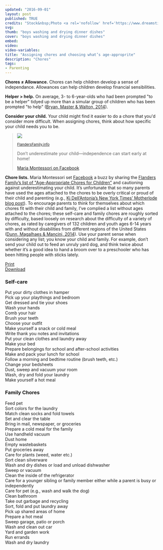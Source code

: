 ```yaml
---
updated: "2016-09-01"
layout: post
published: TRUE
credits: "Stock&nbsp;Photo <a rel='nofollow' href='https://www.dreamstime.com/stock-image-two-boys-doing-dishes-image18152001'><i class='fitted copyright icon'></i>&nbsp;Marcelmooij</a>"
svg:
thumb: "boys washing and drying dinner dishes"
cover: "boys washing and drying dinner dishes"
embed:
video:
video-variables:
title: "Assigning chores and choosing what’s age-approprite"
description: "Chores"
tags:
- Parenting
---
```

<strong>Chores &ne; Allowance.</strong> Chores can help children develop a sense of independance. Allowances can help children develop financial sensibilities. 

<strong>Helper > help.</strong> On average, 3- to 6-year-olds who had been prompted "to be a helper" tidyed up more than a simular group of children who has been prompted "to help" (<a rel="nofollow" href="http://dx.doi.org/10.1111/cdev.12244">Bryan, Master & Walton, 2014</a>).

<strong>Consider your child.</strong> Your child might find it easier to do a chore that you'd consider more difficult. When assigning chores, think about how specific your child needs you to be.

<blockquote cite="http://www.flandersfamily.info/web/age-appropriate-chores-for-children/"><div>
	<a rel="nofollow" href="{{site.url_static}}/Age-Appropriate-Chore-Chart-for-Children.pdf"><img class="ui image" src="{{site.url_static}}/390/Age-Appropriate-Chore-Chart-for-Children.jpg" srcset="{{site.url_static}}/390/Age-Appropriate-Chore-Chart-for-Children.jpg 390w,{{site.url_static}}/780/Age-Appropriate-Chore-Chart-for-Children.jpg 780w,{{site.url_static}}/1170/Age-Appropriate-Chore-Chart-for-Children.jpg 1170w,{{site.url_static}}/1560/Age-Appropriate-Chore-Chart-for-Children.jpg 1560w,{{site.url_static}}/2340/Age-Appropriate-Chore-Chart-for-Children.jpg 2340w" sizes="(max-width:767px) calc(100vw - 2rem - 2.5rem - 6px),(max-width:1199px) calc((.5625 * (100vw - 3rem)) - 3rem - 2.5rem - 6px), 562.44px"></a>
	<p class="citation"><small><a rel="nofollow" href="http://www.flandersfamily.info/web/age-appropriate-chores-for-children/"><i class="icon copyright"></i>FlandersFamily.info</a></small></p>
	<p>Don’t underestimate your child&mdash;independence can start early at home!</p>
	<div class="citation"><a rel="nofollow" href="https://www.facebook.com/mariamontessori/posts/10151850817851345">Maria Montessori on Facebook</a></div>
</div></blockquote>

<strong>Chore lists.</strong> Maria Montessori set <a rel="nofollow" href="https://www.facebook.com/mariamontessori/posts/10151850817851345">Facebook</a> a buzz by sharing the <a rel="nofollow" href="http://www.flandersfamily.info/web/age-appropriate-chores-for-children/">Flanders Family’s list of "Age-Appropriate Chores for Children"</a> and cautioning against underestimating your child. It’s unfortunate that so many parents have used the ages attached to the chores to be overly critical or proud of their child and parenting (e.g., <a rel="nofollow" href="http://parenting.blogs.nytimes.com/2014/01/27/age-appropriate-chores-for-children-and-why-theyre-not-doing-them/">Kj Dell’Antonia’s New York Times’ Motherlode blog post</a>). To encourage parents to think for themselves about which chores fit with their child and family, I’ve complied a list without ages attached to the chores; these self-care and family chores are roughly sorted by difficulty, based loosely on research about the difficulty of a variety of chores, as rated by caregivers of 132 children and youth ages 6-14 years with and without disabilities from different regions of the United States (<a rel="nofollow" href="http://dx.doi.org/10.5014/ajot.2014.010454">Dunn, Magalhaes & Mancini, 2014</a>). Use your parent sense when considering any list; you know your child and family. For example, don’t send your child out to feed an unruly yard dog, and think twice about whether it’s a good idea to hand a broom over to a preschooler who has been hitting people with sticks lately.
<div class="t-c">
	<div class="ui buttons">
		<a class="ui black button" href="{{site.url}}/chores.pdf">Print</a>
		<div class="or"></div>
		<a class="ui green button" href="{{site.url}}/chores.pdf" download="CDavidMaxey-Self-Care-and-Family-Chores.pdf">Download</a>
	</div>
</div>
<div class="ui red tertiary inverted segment">
	<h3>Self-care</h3>
	<div class="ui list t-l">
		<div class="item"><i class="square icon"></i><div class="content">Put your dirty clothes in hamper</div></div>
		<div class="item"><i class="square icon"></i><div class="content">Pick up your playthings and bedroom</div></div>
		<div class="item"><i class="square icon"></i><div class="content">Get dressed and tie your shoes</div></div>
		<div class="item"><i class="square icon"></i><div class="content">Wash your hands</div></div>
		<div class="item"><i class="square icon"></i><div class="content">Comb your hair</div></div>
		<div class="item"><i class="square icon"></i><div class="content">Brush your teeth</div></div>
		<div class="item"><i class="square icon"></i><div class="content">Choose your outfit</div></div>
		<div class="item"><i class="square icon"></i><div class="content">Make yourself a snack or cold meal</div></div>
		<div class="item"><i class="square icon"></i><div class="content">Write thank you notes and invitations</div></div>
		<div class="item"><i class="square icon"></i><div class="content">Put your clean clothes and laundry away</div></div>
		<div class="item"><i class="square icon"></i><div class="content">Make your bed</div></div>
		<div class="item"><i class="square icon"></i><div class="content">Prepare belongings for school and after-school activities</div></div>
		<div class="item"><i class="square icon"></i><div class="content">Make and pack your lunch for school</div></div>
		<div class="item"><i class="square icon"></i><div class="content">Follow a morning and bedtime routine (brush teeth, etc.)</div></div>
		<div class="item"><i class="square icon"></i><div class="content">Change your bedsheets</div></div>
		<div class="item"><i class="square icon"></i><div class="content">Dust, sweep and vacuum your room</div></div>
		<div class="item"><i class="square icon"></i><div class="content">Wash, dry and fold your laundry</div></div>
		<div class="item"><i class="square icon"></i><div class="content">Make yourself a hot meal</div></div>
	</div>
</div>
<div class="ui blue inverted segment">
	<h3>Family Chores</h3>
	<div class="ui list t-l">
		<div class="item"><i class="circle icon"></i><div class="content">Feed pet</div></div>
		<div class="item"><i class="circle icon"></i><div class="content">Sort colors for the laundry</div></div>
		<div class="item"><i class="circle icon"></i><div class="content">Match clean socks and fold towels</div></div>
		<div class="item"><i class="circle icon"></i><div class="content">Set and clear the table</div></div>
		<div class="item"><i class="circle icon"></i><div class="content">Bring in mail, newspaper, or groceries</div></div>
		<div class="item"><i class="circle icon"></i><div class="content">Prepare a cold meal for the family</div></div>
		<div class="item"><i class="circle icon"></i><div class="content">Use handheld vacuum</div></div>
		<div class="item"><i class="circle icon"></i><div class="content">Dust home</div></div>
		<div class="item"><i class="circle icon"></i><div class="content">Empty wastebaskets</div></div>
		<div class="item"><i class="circle icon"></i><div class="content">Put groceries away</div></div>
		<div class="item"><i class="circle icon"></i><div class="content">Care for plants (weed, water etc.)</div></div>
		<div class="item"><i class="circle icon"></i><div class="content">Sort clean silverware</div></div>
		<div class="item"><i class="circle icon"></i><div class="content">Wash and dry dishes or load and unload dishwasher</div></div>
		<div class="item"><i class="circle icon"></i><div class="content">Sweep or vacuum</div></div>
		<div class="item"><i class="circle icon"></i><div class="content">Clean the inside of the refrigerator</div></div>
		<div class="item"><i class="circle icon"></i><div class="content">Care for a younger sibling or family member either while a parent is busy or independently</div></div>
		<div class="item"><i class="circle icon"></i><div class="content">Care for pet (e.g., wash and walk the dog)</div></div>
		<div class="item"><i class="circle icon"></i><div class="content">Clean bathroom</div></div>
		<div class="item"><i class="circle icon"></i><div class="content">Take out garbage and recycling</div></div>
		<div class="item"><i class="circle icon"></i><div class="content">Sort, fold and put laundry away</div></div>
		<div class="item"><i class="circle icon"></i><div class="content">Pick up shared areas of home</div></div>
		<div class="item"><i class="circle icon"></i><div class="content">Prepare a hot meal</div></div>
		<div class="item"><i class="circle icon"></i><div class="content">Sweep garage, patio or porch</div></div>
		<div class="item"><i class="circle icon"></i><div class="content">Wash and clean out car</div></div>
		<div class="item"><i class="circle icon"></i><div class="content">Yard and garden work</div></div>
		<div class="item"><i class="circle icon"></i><div class="content">Run errands</div></div>
		<div class="item"><i class="circle icon"></i><div class="content">Wash and dry laundry</div></div>
	</div>
</div>